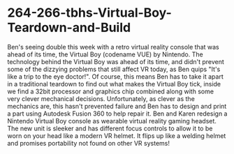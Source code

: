 # 264-266-tbhs-Virtual-Boy-Teardown-and-Build
Ben's seeing double this week with a retro virtual reality console that was ahead of its time, the Virtual Boy (codename VUE) by Nintendo. The technology behind the Virtual Boy was ahead of its time, and didn't prevent some of the dizzying problems that still affect VR today, as Ben quips "It's like a trip to the eye doctor!". Of course, this means Ben has to take it apart in a traditional teardown to find out what makes the Virtual Boy tick, inside we find a 32bit processor and graphics chip combined along with some very clever mechanical decisions. Unfortunately, as clever as the mechanics are, this hasn't prevented failure and Ben has to design and print a part using Autodesk Fusion 360 to help repair it. Ben and Karen redesign a Nintendo Virtual Boy console as wearable virtual reality gaming headset. The new unit is sleeker and has different focus controls to allow it to be worn on your head like a modern VR helmet. It flips up like a welding helmet and promises portability not found on other VR systems!
